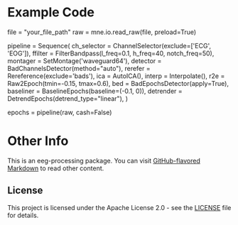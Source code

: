 # Example Code

file = "your_file_path"
raw = mne.io.read_raw(file, preload=True)

pipeline = Sequence(
    ch_selector = ChannelSelector(exclude=['ECG', 'EOG']),
    ffilter = FilterBandpass(l_freq=0.1, h_freq=40, notch_freq=50),
    montager = SetMontage('waveguard64'),
    detector = BadChannelsDetector(method="auto"),
    rerefer = Rereference(exclude='bads'),
    ica = AutoICA(),
    interp = Interpolate(),
    r2e = Raw2Epoch(tmin=-0.15, tmax=0.6),
    bed = BadEpochsDetector(apply=True),
    baseliner = BaselineEpochs(baseline=(-0.1, 0)),
    detrender = DetrendEpochs(detrend_type="linear"),
)

epochs = pipeline(raw, cash=False)


# Other Info

This is an eeg-processing package. You can visit
[GitHub-flavored Markdown](https://github.com/MegaSear)
to read other content.

## License

This project is licensed under the Apache License 2.0 - see the [LICENSE](LICENSE) file for details.
